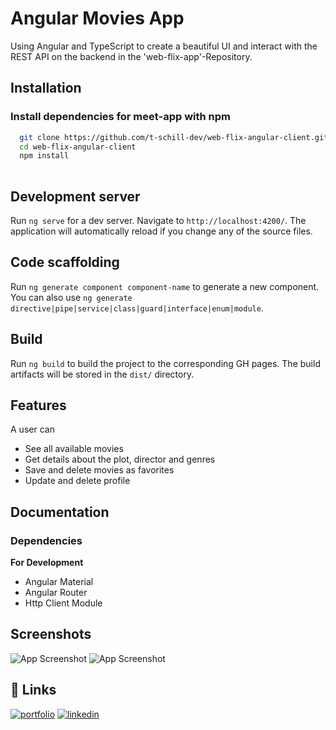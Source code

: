 
# Angular Movies App

Using Angular and TypeScript to create a beautiful UI and interact with the REST API  on the backend in the 'web-flix-app'-Repository.


## Installation

### Install dependencies for meet-app with npm

```bash
  git clone https://github.com/t-schill-dev/web-flix-angular-client.git
  cd web-flix-angular-client
  npm install
  
```

## Development server

Run `ng serve` for a dev server. Navigate to `http://localhost:4200/`. The application will automatically reload if you change any of the source files.

## Code scaffolding

Run `ng generate component component-name` to generate a new component. You can also use `ng generate directive|pipe|service|class|guard|interface|enum|module`.

## Build

Run `ng build` to build the project to the corresponding GH pages. The build artifacts will be stored in the `dist/` directory.

## Features

A user can 
- See all available movies
- Get details about the plot, director and genres
- Save and delete movies as favorites
- Update and delete profile


## Documentation

### Dependencies
**For Development**
- Angular Material
- Angular Router
- Http Client Module

## Screenshots

![App Screenshot](https://freeimage.host/i/screenshot-2022-08-10-191754.U4O9bS)
![App Screenshot](https://freeimage.host/i/screenshot-2022-08-10-191828.U4OJz7)


## 🔗 Links
[![portfolio](https://img.shields.io/badge/my_portfolio-000?style=for-the-badge&logo=ko-fi&logoColor=white)](http://timon-schill.atwebpages.com/)
[![linkedin](https://img.shields.io/badge/linkedin-0A66C2?style=for-the-badge&logo=linkedin&logoColor=white)](https://www.linkedin.com/)







